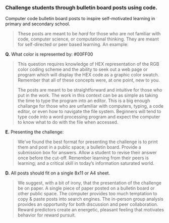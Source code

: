### Challenge students through bulletin board posts using code.

Computer code bulletin board posts to inspire self-motivated learning in primary and secondary school. 

> These posts are meant to be _hard_ for those who are not familiar with code, computer science, or computational thinking. 
> They are meant for self-directed or peer based learning. An example:


__Q.__ What color is represented by: #00FF00

> This question requires knowledge of HEX representation of the RGB color coding scheme and the ability to seek out a web page or program which will display the HEX code as a graphic color swatch. 
> Remember that all of these concepts were, at one point, new to you. 
> 
> The posts are meant to be straightforward and intuitive for those who put in the work. 
> The work in this context can be as simple as taking the time to type the program into an editor. 
> This is a big enough challange for those who are unfamiliar with computers, typing, a code editor, or even how to navigate the file system. 
> Beginners will tend to type code into a word processing program and expect the computer to know what to do with the file when accessed.


__E.__ Presenting the challenge:

> We've found the best format for presenting the challenge is to print them and post in a public space; a bulletin board.
> Provide a submission box for answers. Allow a student to revise their answer once before the cut-off. 
> Remember learning from their peers is learning; and a critical skill in today’s information saturated world.


__D.__ All posts should fit on a single 8x11 or A4 sheet.

> We suggest, with a bit of irony, that the presentation of the challenge be on paper. 
> A single piece of paper posted on a bulletin board or other public space. 
> The computer provides too much temptation to copy &amp; paste posts into search engines.
> The in-person group analysis provides an opportunity for both discussion and peer collaboration. 
> Reward predictors create an energetic, pleasant feeling that motivates behavior for reward pursuit.
